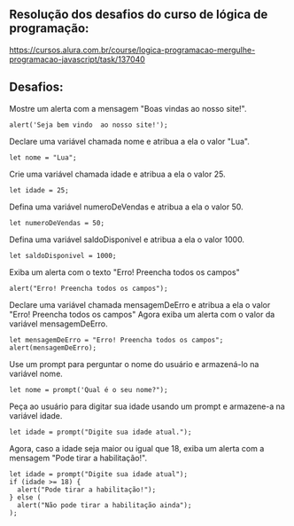 ## Resolução dos desafios do curso de lógica de programação: 

<https://cursos.alura.com.br/course/logica-programacao-mergulhe-programacao-javascript/task/137040>

## Desafios:

Mostre um alerta com a mensagem "Boas vindas ao nosso site!".
```
alert('Seja bem vindo  ao nosso site!');
```

Declare uma variável chamada nome e atribua a ela o valor "Lua".
```
let nome = "Lua";
```

Crie uma variável chamada idade e atribua a ela o valor 25.
```
let idade = 25;
```

Defina uma variável numeroDeVendas e atribua a ela o valor 50.
```
let numeroDeVendas = 50;
```

Defina uma variável saldoDisponivel e atribua a ela o valor 1000.
```
let saldoDisponivel = 1000;
```

Exiba um alerta com o texto "Erro! Preencha todos os campos"
```
alert("Erro! Preencha todos os campos");
```

Declare uma variável chamada mensagemDeErro e atribua a ela o valor "Erro! Preencha todos os campos" Agora exiba um alerta com o valor da variável mensagemDeErro.
```
let mensagemDeErro = "Erro! Preencha todos os campos";
alert(mensagemDeErro);
```

Use um prompt para perguntar o nome do usuário e armazená-lo na variável nome.
```
let nome = prompt('Qual é o seu nome?");
```

Peça ao usuário para digitar sua idade usando um prompt e armazene-a na variável idade.
```
let idade = prompt("Digite sua idade atual.");
```

Agora, caso a idade seja maior ou igual que 18, exiba um alerta com a mensagem "Pode tirar a habilitação!".
```
let idade = prompt("Digite sua idade atual");
if (idade >= 18) {
  alert("Pode tirar a habilitação!");
} else (
  alert("Não pode tirar a habilitação ainda");
);


